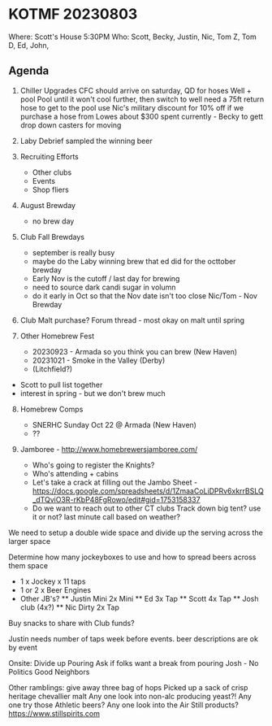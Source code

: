 # KOTMF 20230803
Where: Scott's House
5:30PM
Who: Scott, Becky, Justin, Nic, Tom Z, Tom D, Ed, John, 

## Agenda
1. Chiller Upgrades
    CFC should arrive on saturday, QD for hoses
        Well + pool
        Pool until it won't cool further, then switch to well
        need a 75ft return hose to get to the pool
        use Nic's military discount for 10% off if we purchase a hose from Lowes
        about $300 spent currently
        - Becky to gett drop down casters for moving

2. Laby Debrief
    sampled the winning beer

3. Recruiting Efforts
    - Other clubs
    - Events
    - Shop fliers

4. August Brewday
    - no brew day

5. Club Fall Brewdays
    - september is really busy
    - maybe do the Laby winning brew that ed did for the octtober brewday
    - Early Nov is the cutoff / last day for brewing
    - need to source dark candi sugar in volumn
    - do it early in Oct so that the Nov date isn't too close
    Nic/Tom - Nov Brewday
6. Club Malt purchase?
    Forum thread - most okay on malt until spring

7. Other Homebrew Fest
    - 20230923 - Armada so you think you can brew (New Haven)
    - 20231021 - Smoke in the Valley (Derby)
    - (Litchfield?)
 - Scott to pull list together
 - interest in spring - but we don't brew much

8. Homebrew Comps
    - SNERHC Sunday Oct 22 @ Armada (New Haven)
    - ??


9. Jamboree - http://www.homebrewersjamboree.com/
    - Who's going to register the Knights?
    - Who's attending + cabins
    - Let's take a crack at filling out the Jambo Sheet - https://docs.google.com/spreadsheets/d/1ZmaaCoLiDPRv6xkrrBSLQ_dTQviO3R-rKbP48FgRowo/edit#gid=1753158337
    - Do we want to reach out to other CT clubs
Track down big tent? use it or not? last minute call based on weather?

We need to setup a double wide space and divide up the serving across the larger space

Determine how many jockeyboxes to use and how to spread beers across them space
* 1 x Jockey x 11 taps
* 1 or 2 x Beer Engines 
* Other JB's?
** Justin Mini 2x Mini
** Ed 3x Tap
** Scott 4x Tap
** Josh club (4x?)
** Nic Dirty 2x Tap

Buy snacks to share with Club funds?

Justin needs number of taps week before events.  beer descriptions are ok by event

Onsite:
Divide up Pouring 
Ask if folks want a break from pouring
Josh - No Politics 
Good Neighbors



Other ramblings:
give away three bag of hops
Picked up a sack of crisp heritage chevallier malt
Any one look into non-alc producing yeast?!
Any one try those Athletic beers?
Any one look into the Air Still products? https://www.stillspirits.com

